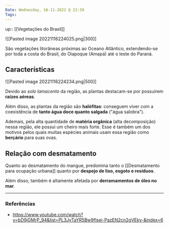 ```yaml
---
Date: Wednesday, 16-11-2022 @ 22:39
Tags: 
---
```

up:: [[Vegetações do Brasil]]

![[Pasted image 20221116224025.png|300]]

São vegetações litorâneas próximas ao Oceano Atlântico, extendendo-se por toda a costa do Brasil, do Oiapoque (Amapá) até o leste do Paraná.

## Características
![[Pasted image 20221116224234.png|500]]

Devido ao *solo lamacento* da região, as plantas destacam-se por possuírem **raízes aéreas**. 

Além disso, as plantas da região são **halófitas**: conseguem viver com a coexistência de **tanto água doce quanto salgada** ("água salobra"). 

Ademais, pela alta quantidade de **matéria orgânica** (alta decomposição) nessa região, ele possui um cheiro mais forte. Esse é também um dos motivos pelos quais muitas espécies animais usam essa região como **berçário** para suas ovas.

## Relação com desmatamento
Quanto ao desmatamento do mangue, predomina tanto o [[Desmatamento para ocupação urbana]] quanto por **despejo de lixo, esgoto e resíduos**. 

Além disso, também é altamente afetada por **derramamentos de óleo no mar**. 

---
### Referências
- https://www.youtube.com/watch?v=bD9jGMrP_94&list=PL3JyTaYR5Bw9flsei-PazEN2cn2gVEky-&index=6